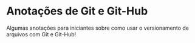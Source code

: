 Anotações de Git e Git-Hub
==========================

  Algumas anotações para iniciantes sobre como usar o versionamento de arquivos com Git e Git-Hub!
